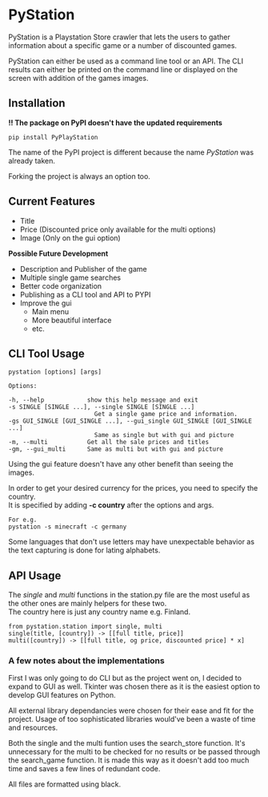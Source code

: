 # **PyStation**

PyStation is a Playstation Store crawler that lets the users to gather information about a specific game or a number of discounted games.  

PyStation can either be used as a command line tool or an API.
The CLI results can either be printed on the command line or displayed on the screen with addition of the games images.

## **Installation**
**!! The package on PyPI doesn't have the updated requirements**

    pip install PyPlayStation

The name of the PyPI project is different because the name *PyStation* was already taken.

Forking the project is always an option too.

## **Current Features**
- Title
- Price (Discounted price only available for the multi options)
- Image (Only on the gui option)

**Possible Future Development**  
- Description and Publisher of the game
- Multiple single game searches
- Better code organization
- Publishing as a CLI tool and API to PYPI
- Improve the gui
    - Main menu
    - More beautiful interface
    - etc. 

## **CLI Tool Usage**

    pystation [options] [args]

    Options:

    -h, --help            show this help message and exit
    -s SINGLE [SINGLE ...], --single SINGLE [SINGLE ...]
                            Get a single game price and information.
    -gs GUI_SINGLE [GUI_SINGLE ...], --gui_single GUI_SINGLE [GUI_SINGLE ...]
                            Same as single but with gui and picture
    -m, --multi           Get all the sale prices and titles
    -gm, --gui_multi      Same as multi but with gui and picture

Using the gui feature doesn't have any other benefit than seeing the images.

In order to get your desired currency for the prices, you need to specify the country.  
It is specified by adding **-c country** after the options and args.  

    For e.g.
    pystation -s minecraft -c germany

Some languages that don't use letters may have unexpectable behavior as the text capturing is done for lating alphabets.

## **API Usage**

The *single* and *multi* functions in the station.py file are the most useful as the other ones are mainly helpers for these two.  
The country here is just any country name e.g. Finland.

    from pystation.station import single, multi
    single(title, [country]) -> [[full title, price]]
    multi([country]) -> [[full title, og price, discounted price] * x]


### **A few notes about the implementations**

First I was only going to do CLI but as the project went on, I decided to expand to GUI as well. Tkinter was chosen there as it is the easiest option to develop GUI features on Python.  

All external library dependancies were chosen for their ease and fit for the project. Usage of too sophisticated libraries would've been a waste of time and resources.

Both the single and the multi funtion uses the search_store function.
It's unnecessary for the multi to be checked for no results or be passed through the search_game function.
It is made this way as it doesn't add too much time and saves a few lines of redundant code.

All files are formatted using black.

